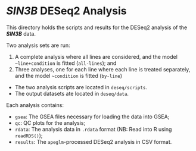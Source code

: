 # ***SIN3B*** DESeq2 Analysis

This directory holds the scripts and results for the DESeq2 analysis of the ***SIN3B*** data.

Two analysis sets are run:

1. A complete analysis where all lines are considered, and the model `~line+condition` is fitted (`all-lines`); and
2. Three analyses, one for each line where each line is treated separately, and the model `~condition` is fitted (`by-line`)

* The two analysis scripts are located in `deseq/scripts`.
* The output datasets ate located in `deseq/data`.

Each analysis contains:

* `gsea`: The GSEA files necessary for loading the data into GSEA;
* `qc`: QC plots for the analysis;
* `rdata`: The analysis data in `.rdata` format (NB: Read into R using `readRDS()`);
* `results`: The `apeglm`-processed DESeq2 analysis in CSV format.
